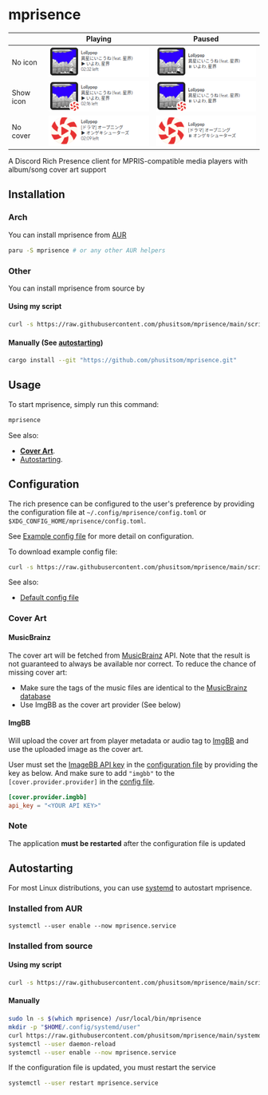 # mprisence

|           | Playing                                                   | Paused                                                  |
| --------- | --------------------------------------------------------- | ------------------------------------------------------- |
| No icon   | ![Playing, No icon](assets/readme/playing-noicon.png)     | ![Paused, No icon](assets/readme/paused-noicon.png)     |
| Show icon | ![Playing, Show icon](assets/readme/playing-showicon.png) | ![Paused, Show icon](assets/readme/paused-showicon.png) |
| No cover  | ![Playing, No cover](assets/readme/playing-nocover.png)   | ![Paused, No cover](assets/readme/paused-nocover.png)   |

A Discord Rich Presence client for MPRIS-compatible media players with album/song cover art support

## Installation

### Arch

You can install mprisence from [AUR](https://aur.archlinux.org/packages/mprisence/)

```bash
paru -S mprisence # or any other AUR helpers
```

### Other

You can install mprisence from source by

#### Using my script

```bash
curl -s https://raw.githubusercontent.com/phusitsom/mprisence/main/scripts/install.sh | bash -s
```

#### Manually (See [autostarting](#autostarting))

```bash
cargo install --git "https://github.com/phusitsom/mprisence.git"
```

## Usage

To start mprisence, simply run this command:

```bash
mprisence
```

See also:

- [**Cover Art**](#cover-art).
- [Autostarting](#autostarting).

## Configuration

The rich presence can be configured to the user's preference by providing the configuration file at `~/.config/mprisence/config.toml` or `$XDG_CONFIG_HOME/mprisence/config.toml`.

See [Example config file](config/example.toml) for more detail on configuration.

To download example config file:

```bash
curl -s https://raw.githubusercontent.com/phusitsom/mprisence/main/scripts/example-config.sh | bash -s
```

See also:

- [Default config file](config/default.toml)

### Cover Art

#### MusicBrainz

The cover art will be fetched from [MusicBrainz](https://musicbrainz.org/) API. Note that the result is not guaranteed to always be available nor correct.
To reduce the chance of missing cover art:

- Make sure the tags of the music files are identical to the [MusicBrainz database](https://musicbrainz.org)
- Use ImgBB as the cover art provider (See below)

#### ImgBB

Will upload the cover art from player metadata or audio tag to [ImgBB](https://imgbb.com/) and use the uploaded image as the cover art.

User must set the [ImageBB API key](https://api.imgbb.com/) in the [configuration file](#configuration) by providing the key as below.
And make sure to add `"imgbb"` to the `[cover.provider.provider]` in the [config file](#configuration).

```toml
[cover.provider.imgbb]
api_key = "<YOUR API KEY>"
```

### Note

The application **must be restarted** after the configuration file is updated

## Autostarting

For most Linux distributions, you can use [systemd](https://wiki.archlinux.org/title/Systemd) to autostart mprisence.

### Installed from AUR

```
systemctl --user enable --now mprisence.service
```

### Installed from source

#### Using my script

```bash
curl -s https://raw.githubusercontent.com/phusitsom/mprisence/main/scripts/autostart.sh | bash -s
```

#### Manually

```bash
sudo ln -s $(which mprisence) /usr/local/bin/mprisence
mkdir -p "$HOME/.config/systemd/user"
curl https://raw.githubusercontent.com/phusitsom/mprisence/main/systemd/mprisence-local.service >"$HOME/.config/systemd/user/mprisence.service"
systemctl --user daemon-reload
systemctl --user enable --now mprisence.service
```

If the configuration file is updated, you must restart the service

```bash
systemctl --user restart mprisence.service
```
